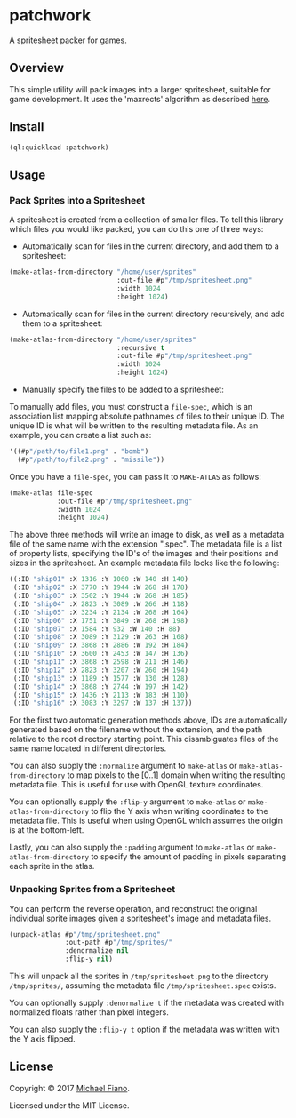 # patchwork

A spritesheet packer for games.

## Overview

This simple utility will pack images into a larger spritesheet, suitable for
game development. It uses the 'maxrects' algorithm as described
[here](http://clb.demon.fi/files/RectangleBinPack.pdf).

## Install

```lisp
(ql:quickload :patchwork)
```

## Usage

### Pack Sprites into a Spritesheet

A spritesheet is created from a collection of smaller files. To tell this
library which files you would like packed, you can do this one of three ways:

- Automatically scan for files in the current directory, and add them to a
spritesheet:

```lisp
(make-atlas-from-directory "/home/user/sprites"
                           :out-file #p"/tmp/spritesheet.png"
                           :width 1024
                           :height 1024)
```

- Automatically scan for files in the current directory recursively, and add
them to a spritesheet:

```lisp
(make-atlas-from-directory "/home/user/sprites"
                           :recursive t
                           :out-file #p"/tmp/spritesheet.png"
                           :width 1024
                           :height 1024)
```

- Manually specify the files to be added to a spritesheet:

To manually add files, you must construct a `file-spec`, which is an association
list mapping absolute pathnames of files to their unique ID. The unique ID is
what will be written to the resulting metadata file. As an example, you can
create a list such as:

```lisp
'((#p"/path/to/file1.png" . "bomb")
  (#p"/path/to/file2.png" . "missile"))
```

Once you have a `file-spec`, you can pass it to `MAKE-ATLAS` as follows:

```lisp
(make-atlas file-spec
            :out-file #p"/tmp/spritesheet.png"
            :width 1024
            :height 1024)
```

The above three methods will write an image to disk, as well as a metadata file
of the same name with the extension ".spec". The metadata file is a list of
property lists, specifying the ID's of the images and their positions and sizes
in the spritesheet. An example metadata file looks like the following:

```lisp
((:ID "ship01" :X 1316 :Y 1060 :W 140 :H 140)
 (:ID "ship02" :X 3770 :Y 1944 :W 268 :H 178)
 (:ID "ship03" :X 3502 :Y 1944 :W 268 :H 185)
 (:ID "ship04" :X 2823 :Y 3089 :W 266 :H 118)
 (:ID "ship05" :X 3234 :Y 2134 :W 268 :H 164)
 (:ID "ship06" :X 1751 :Y 3849 :W 268 :H 198)
 (:ID "ship07" :X 1584 :Y 932 :W 140 :H 88)
 (:ID "ship08" :X 3089 :Y 3129 :W 263 :H 168)
 (:ID "ship09" :X 3868 :Y 2886 :W 192 :H 184)
 (:ID "ship10" :X 3600 :Y 2453 :W 147 :H 136)
 (:ID "ship11" :X 3868 :Y 2598 :W 211 :H 146)
 (:ID "ship12" :X 2823 :Y 3207 :W 260 :H 194)
 (:ID "ship13" :X 1189 :Y 1577 :W 130 :H 128)
 (:ID "ship14" :X 3868 :Y 2744 :W 197 :H 142)
 (:ID "ship15" :X 1436 :Y 2113 :W 183 :H 110)
 (:ID "ship16" :X 3083 :Y 3297 :W 137 :H 137))
```

For the first two automatic generation methods above, IDs are automatically
generated based on the filename without the extension, and the path relative to
the root directory starting point. This disambiguates files of the same name
located in different directories.

You can also supply the `:normalize` argument to `make-atlas` or
`make-atlas-from-directory` to map pixels to the [0..1] domain when writing the
resulting metadata file. This is useful for use with OpenGL texture coordinates.

You can optionally supply the `:flip-y` argument to `make-atlas` or
`make-atlas-from-directory` to flip the Y axis when writing coordinates to the
metadata file. This is useful when using OpenGL which assumes the origin is at
the bottom-left.

Lastly, you can also supply the `:padding` argument to `make-atlas` or
`make-atlas-from-directory` to specify the amount of padding in pixels
separating each sprite in the atlas.

### Unpacking Sprites from a Spritesheet

You can perform the reverse operation, and reconstruct the original individual
sprite images given a spritesheet's image and metadata files.

```lisp
(unpack-atlas #p"/tmp/spritesheet.png"
              :out-path #p"/tmp/sprites/"
              :denormalize nil
              :flip-y nil)
```

This will unpack all the sprites in `/tmp/spritesheet.png` to the directory
`/tmp/sprites/`, assuming the metadata file `/tmp/spritesheet.spec` exists.

You can optionally supply `:denormalize t` if the metadata was created with
normalized floats rather than pixel integers.

You can also supply the `:flip-y t` option if the metadata was written with the
Y axis flipped.

## License

Copyright © 2017 [Michael Fiano](mailto:mail@michaelfiano.com).

Licensed under the MIT License.
